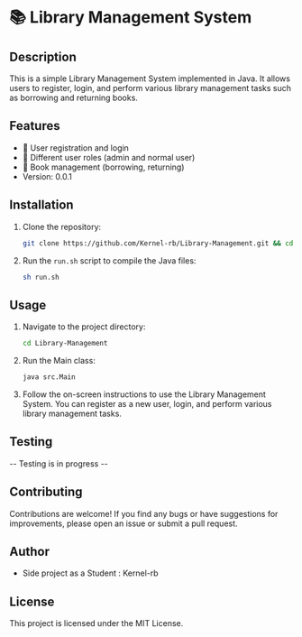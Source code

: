 # 📚 Library Management System

## Description
This is a simple Library Management System implemented in Java. It allows users to register, login, and perform various library management tasks such as borrowing and returning books.

## Features
- 📝 User registration and login
- 👥 Different user roles (admin and normal user)
- 📖 Book management (borrowing, returning)
- Version: 0.0.1

## Installation
1. Clone the repository:
    ```bash
    git clone https://github.com/Kernel-rb/Library-Management.git && cd Library-Management
    ```
2. Run the `run.sh` script to compile the Java files:
    ```bash
    sh run.sh
    ```
## Usage
1. Navigate to the project directory:
    ```bash
    cd Library-Management
    ```
2. Run the Main class:
    ```bash
    java src.Main
    ```
3. Follow the on-screen instructions to use the Library Management System. You can register as a new user, login, and perform various library management tasks.

## Testing

-- Testing is in progress --

## Contributing
Contributions are welcome! If you find any bugs or have suggestions for improvements, please open an issue or submit a pull request. 

## Author
- Side project as a Student : Kernel-rb

## License
This project is licensed under the MIT License. 
